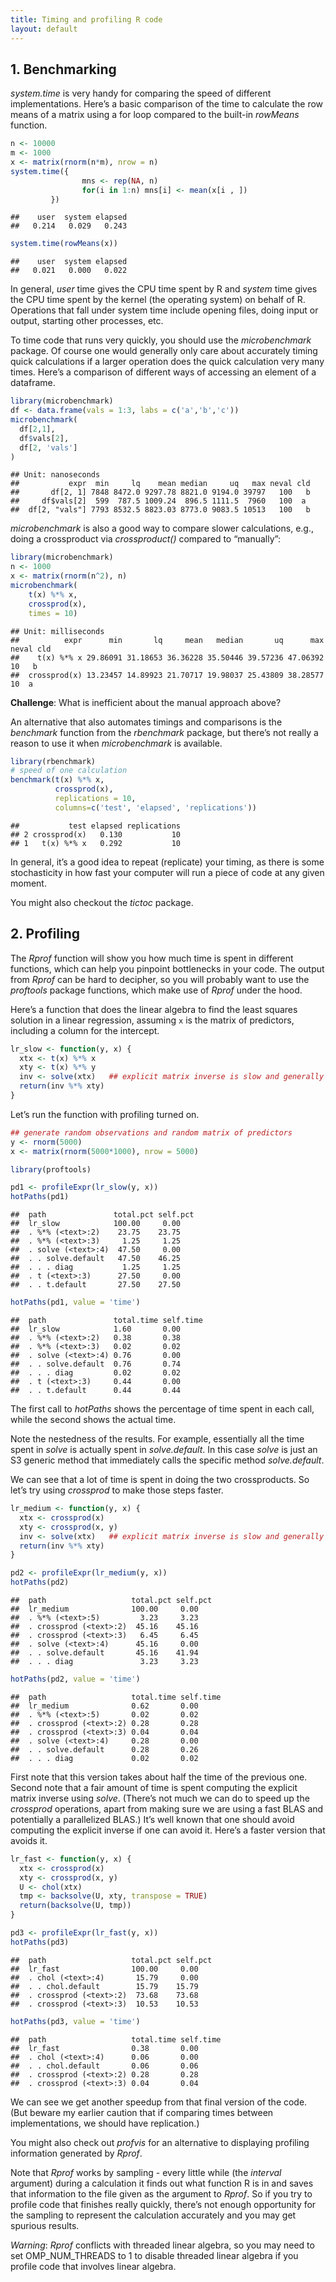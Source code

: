 ```yaml
---
title: Timing and profiling R code
layout: default
---
```


## 1. Benchmarking

*system.time* is very handy for comparing the speed of different
implementations. Here’s a basic comparison of the time to calculate the
row means of a matrix using a for loop compared to the built-in
*rowMeans* function.

``` r
n <- 10000
m <- 1000
x <- matrix(rnorm(n*m), nrow = n)
system.time({
                mns <- rep(NA, n)
                for(i in 1:n) mns[i] <- mean(x[i , ])
         })
```

    ##    user  system elapsed 
    ##   0.214   0.029   0.243

``` r
system.time(rowMeans(x))
```

    ##    user  system elapsed 
    ##   0.021   0.000   0.022

In general, *user* time gives the CPU time spent by R and *system* time
gives the CPU time spent by the kernel (the operating system) on behalf
of R. Operations that fall under system time include opening files,
doing input or output, starting other processes, etc.

To time code that runs very quickly, you should use the *microbenchmark*
package. Of course one would generally only care about accurately timing
quick calculations if a larger operation does the quick calculation very
many times. Here’s a comparison of different ways of accessing an
element of a dataframe.

``` r
library(microbenchmark)
df <- data.frame(vals = 1:3, labs = c('a','b','c'))
microbenchmark(
  df[2,1],
  df$vals[2],
  df[2, 'vals']
)
```

    ## Unit: nanoseconds
    ##           expr  min     lq    mean median     uq   max neval cld
    ##       df[2, 1] 7848 8472.0 9297.78 8821.0 9194.0 39797   100   b
    ##     df$vals[2]  599  787.5 1009.24  896.5 1111.5  7960   100  a 
    ##  df[2, "vals"] 7793 8532.5 8823.03 8773.0 9083.5 10513   100   b

*microbenchmark* is also a good way to compare slower calculations,
e.g., doing a crossproduct via *crossproduct()* compared to “manually”:

``` r
library(microbenchmark)
n <- 1000
x <- matrix(rnorm(n^2), n)
microbenchmark(
    t(x) %*% x,
    crossprod(x),
    times = 10)
```

    ## Unit: milliseconds
    ##          expr      min       lq     mean   median       uq      max neval cld
    ##    t(x) %*% x 29.86091 31.18653 36.36228 35.50446 39.57236 47.06392    10   b
    ##  crossprod(x) 13.23457 14.89923 21.70717 19.98037 25.43809 38.28577    10  a

**Challenge**: What is inefficient about the manual approach above?

An alternative that also automates timings and comparisons is the
*benchmark* function from the *rbenchmark* package, but there’s not
really a reason to use it when *microbenchmark* is available.

``` r
library(rbenchmark)
# speed of one calculation
benchmark(t(x) %*% x,
          crossprod(x),
          replications = 10,
          columns=c('test', 'elapsed', 'replications'))
```

    ##           test elapsed replications
    ## 2 crossprod(x)   0.130           10
    ## 1   t(x) %*% x   0.292           10

In general, it’s a good idea to repeat (replicate) your timing, as there
is some stochasticity in how fast your computer will run a piece of code
at any given moment.

You might also checkout the *tictoc* package.

## 2. Profiling

The *Rprof* function will show you how much time is spent in different
functions, which can help you pinpoint bottlenecks in your code. The
output from *Rprof* can be hard to decipher, so you will probably want
to use the *proftools* package functions, which make use of *Rprof*
under the hood.

Here’s a function that does the linear algebra to find the least squares
solution in a linear regression, assuming `x` is the matrix of
predictors, including a column for the intercept.

``` r
lr_slow <- function(y, x) {
  xtx <- t(x) %*% x
  xty <- t(x) %*% y
  inv <- solve(xtx)   ## explicit matrix inverse is slow and generally a bad idea numerically
  return(inv %*% xty)
}
```

Let’s run the function with profiling turned on.

``` r
## generate random observations and random matrix of predictors
y <- rnorm(5000)
x <- matrix(rnorm(5000*1000), nrow = 5000)

library(proftools)

pd1 <- profileExpr(lr_slow(y, x))
hotPaths(pd1)
```

    ##  path               total.pct self.pct
    ##  lr_slow            100.00     0.00   
    ##  . %*% (<text>:2)    23.75    23.75   
    ##  . %*% (<text>:3)     1.25     1.25   
    ##  . solve (<text>:4)  47.50     0.00   
    ##  . . solve.default   47.50    46.25   
    ##  . . . diag           1.25     1.25   
    ##  . t (<text>:3)      27.50     0.00   
    ##  . . t.default       27.50    27.50

``` r
hotPaths(pd1, value = 'time')
```

    ##  path               total.time self.time
    ##  lr_slow            1.60       0.00     
    ##  . %*% (<text>:2)   0.38       0.38     
    ##  . %*% (<text>:3)   0.02       0.02     
    ##  . solve (<text>:4) 0.76       0.00     
    ##  . . solve.default  0.76       0.74     
    ##  . . . diag         0.02       0.02     
    ##  . t (<text>:3)     0.44       0.00     
    ##  . . t.default      0.44       0.44

The first call to *hotPaths* shows the percentage of time spent in each
call, while the second shows the actual time.

Note the nestedness of the results. For example, essentially all the
time spent in *solve* is actually spent in *solve.default*. In this case
*solve* is just an S3 generic method that immediately calls the specific
method *solve.default*.

We can see that a lot of time is spent in doing the two crossproducts.
So let’s try using *crossprod* to make those steps faster.

``` r
lr_medium <- function(y, x) {
  xtx <- crossprod(x)
  xty <- crossprod(x, y)
  inv <- solve(xtx)   ## explicit matrix inverse is slow and generally a bad idea numerically
  return(inv %*% xty)
}                   

pd2 <- profileExpr(lr_medium(y, x))
hotPaths(pd2)
```

    ##  path                   total.pct self.pct
    ##  lr_medium              100.00     0.00   
    ##  . %*% (<text>:5)         3.23     3.23   
    ##  . crossprod (<text>:2)  45.16    45.16   
    ##  . crossprod (<text>:3)   6.45     6.45   
    ##  . solve (<text>:4)      45.16     0.00   
    ##  . . solve.default       45.16    41.94   
    ##  . . . diag               3.23     3.23

``` r
hotPaths(pd2, value = 'time')
```

    ##  path                   total.time self.time
    ##  lr_medium              0.62       0.00     
    ##  . %*% (<text>:5)       0.02       0.02     
    ##  . crossprod (<text>:2) 0.28       0.28     
    ##  . crossprod (<text>:3) 0.04       0.04     
    ##  . solve (<text>:4)     0.28       0.00     
    ##  . . solve.default      0.28       0.26     
    ##  . . . diag             0.02       0.02

First note that this version takes about half the time of the previous
one. Second note that a fair amount of time is spent computing the
explicit matrix inverse using *solve*. (There’s not much we can do to
speed up the *crossprod* operations, apart from making sure we are using
a fast BLAS and potentially a parallelized BLAS.) It’s well known that
one should avoid computing the explicit inverse if one can avoid it.
Here’s a faster version that avoids it.

``` r
lr_fast <- function(y, x) {
  xtx <- crossprod(x)
  xty <- crossprod(x, y)
  U <- chol(xtx)
  tmp <- backsolve(U, xty, transpose = TRUE)
  return(backsolve(U, tmp))
}

pd3 <- profileExpr(lr_fast(y, x))
hotPaths(pd3)
```

    ##  path                   total.pct self.pct
    ##  lr_fast                100.00     0.00   
    ##  . chol (<text>:4)       15.79     0.00   
    ##  . . chol.default        15.79    15.79   
    ##  . crossprod (<text>:2)  73.68    73.68   
    ##  . crossprod (<text>:3)  10.53    10.53

``` r
hotPaths(pd3, value = 'time')
```

    ##  path                   total.time self.time
    ##  lr_fast                0.38       0.00     
    ##  . chol (<text>:4)      0.06       0.00     
    ##  . . chol.default       0.06       0.06     
    ##  . crossprod (<text>:2) 0.28       0.28     
    ##  . crossprod (<text>:3) 0.04       0.04

We can see we get another speedup from that final version of the code.
(But beware my earlier caution that if comparing times between
implementations, we should have replication.)

You might also check out *profvis* for an alternative to displaying
profiling information generated by *Rprof*.

Note that *Rprof* works by sampling - every little while (the *interval*
argument) during a calculation it finds out what function R is in and
saves that information to the file given as the argument to *Rprof*. So
if you try to profile code that finishes really quickly, there’s not
enough opportunity for the sampling to represent the calculation
accurately and you may get spurious results.

*Warning*: *Rprof* conflicts with threaded linear algebra, so you may
need to set OMP_NUM_THREADS to 1 to disable threaded linear algebra if
you profile code that involves linear algebra.

